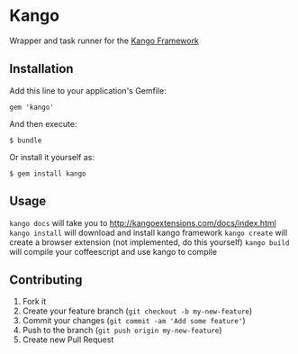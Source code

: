 # Kango

Wrapper and task runner for the [Kango Framework](http://kangoextensions.com)

## Installation

Add this line to your application's Gemfile:

    gem 'kango'

And then execute:

    $ bundle

Or install it yourself as:

    $ gem install kango

## Usage

`kango docs` will take you to http://kangoextensions.com/docs/index.html
`kango install` will download and install kango framework
`kango create` will create a browser extension (not implemented, do this yourself)
`kango build` will compile your coffeescript and use kango to compile

## Contributing

1. Fork it
2. Create your feature branch (`git checkout -b my-new-feature`)
3. Commit your changes (`git commit -am 'Add some feature'`)
4. Push to the branch (`git push origin my-new-feature`)
5. Create new Pull Request
